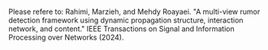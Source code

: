 Please refere to: Rahimi, Marzieh, and Mehdy Roayaei. "A multi-view rumor detection framework using dynamic propagation structure, interaction network, and content." IEEE Transactions on Signal and Information Processing over Networks (2024).

